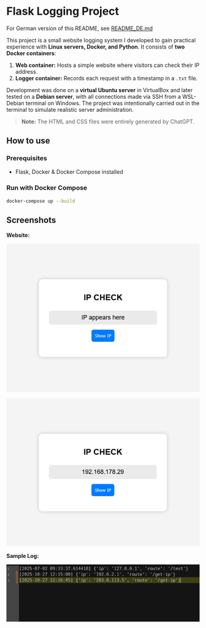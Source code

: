 # Flask Logging Project
For German version of this README, see [README_DE.md](README_DE.md)

This project is a small website logging system I developed to gain practical experience with **Linux servers, Docker, and Python**. It consists of **two Docker containers**:

1. **Web container:** Hosts a simple website where visitors can check their IP address.  
2. **Logger container:** Records each request with a timestamp in a `.txt` file.

Development was done on a **virtual Ubuntu server** in VirtualBox and later tested on a **Debian server**, with all connections made via SSH from a WSL-Debian terminal on Windows. The project was intentionally carried out in the terminal to simulate realistic server administration.

> **Note:** The HTML and CSS files were entirely generated by ChatGPT.

## How to use

### Prerequisites
- Flask, Docker & Docker Compose installed

### Run with Docker Compose
```bash
docker-compose up --build
```

## Screenshots
**Website:**

![Website](imgs/1.PNG)

![Website2](imgs/2.PNG)

**Sample Log:**

![SampleLog](imgs/3.PNG)